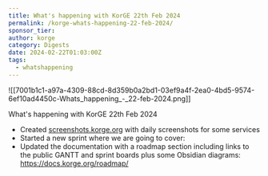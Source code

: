 ```yaml
---
title: What's happening with KorGE 22th Feb 2024
permalink: /korge-whats-happening-22-feb-2024/
sponsor_tier: 
author: korge
category: Digests
date: 2024-02-22T01:03:00Z
tags:
  - whatshappening
---
```

![[7001b1c1-a97a-4309-88cd-8d359b0a2bd1-03ef9a4f-2ea0-4bd5-9574-6ef10ad4450c-Whats_happening_-_22-feb-2024.png]]

What's happening with KorGE 22th Feb 2024

* Created [screenshots.korge.org](http://screenshots.korge.org/) with daily screenshots for some services
* Started a new sprint where we are going to cover:
* Updated the documentation with a roadmap section including links to the public GANTT and sprint boards plus some Obsidian diagrams: <https://docs.korge.org/roadmap/>